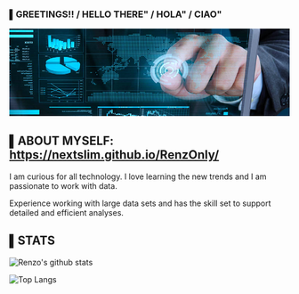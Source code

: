 
### ▌GREETINGS!! /  HELLO THERE" / HOLA" / CIAO"
![Header](https://github.com/NEXTSLIM/NEXTSLIM/blob/main/Readme_Header3.png "Header")




## ▌ABOUT MYSELF: https://nextslim.github.io/RenzOnly/

I am curious for all technology. I love learning the new trends and I am passionate to work with data. 

Experience working with large data sets and has the skill set to support detailed and efficient analyses.

## ▌STATS

![Renzo's github stats](https://github-readme-stats.vercel.app/api?username=nextslim)<!--(https://github.com/anuraghazra/github-readme-stats)-->

![Top Langs](https://github-readme-stats.vercel.app/api/top-langs/?username=nextslim) <!--(https://github.com/anuraghazra/github-readme-stats)-->
<!-- 
<!-- [![Readme Card](https://github-readme-stats.vercel.app/api/pin/?username=nextslim&repo=github-readme-stats)](https://github.com/nextslim/github-readme-stats)



Here are some ideas to get you started:

- 🔭 I’m currently working on ...
- 🌱 I’m currently learning ...
- 👯 I’m looking to collaborate on ...
- 🤔 I’m looking for help with ...
- 💬 Ask me about ...
- 📫 How to reach me: ...
- 😄 Pronouns: ...
- ⚡ Fun fact: ...
--> 
